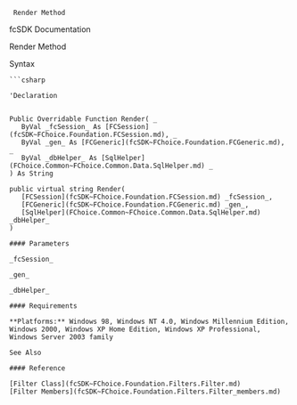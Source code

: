 ﻿     Render Method                                                   

fcSDK Documentation

Render Method

Syntax

```vbnet
```csharp

'Declaration
 

Public Overridable Function Render( _
   ByVal _fcSession_ As [FCSession](fcSDK~FChoice.Foundation.FCSession.md), _
   ByVal _gen_ As [FCGeneric](fcSDK~FChoice.Foundation.FCGeneric.md), _
   ByVal _dbHelper_ As [SqlHelper](FChoice.Common~FChoice.Common.Data.SqlHelper.md) _
) As String

public virtual string Render( 
   [FCSession](fcSDK~FChoice.Foundation.FCSession.md) _fcSession_,
   [FCGeneric](fcSDK~FChoice.Foundation.FCGeneric.md) _gen_,
   [SqlHelper](FChoice.Common~FChoice.Common.Data.SqlHelper.md) _dbHelper_
)

#### Parameters

_fcSession_

_gen_

_dbHelper_

#### Requirements

**Platforms:** Windows 98, Windows NT 4.0, Windows Millennium Edition, Windows 2000, Windows XP Home Edition, Windows XP Professional, Windows Server 2003 family

See Also

#### Reference

[Filter Class](fcSDK~FChoice.Foundation.Filters.Filter.md)  
[Filter Members](fcSDK~FChoice.Foundation.Filters.Filter_members.md)